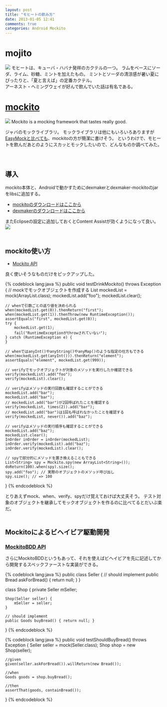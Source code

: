 ```yaml
---
layout: post
title: "モヒートの飲み方"
date: 2013-01-05 12:41
comments: true
categories: Android Mockito
---
```


# mojito
![](http://dl.dropbox.com/u/54255753/blog/201301/mojito.jpg)
モヒートは、キューバ・ハバナ発祥のカクテルの一つ。
ラムをベースにソーダ、ライム、砂糖、ミントを加えたもの。
ミントとソーダの清涼感が暑い夏にぴったりと、「夏と言えば」の定番カクテル。  
アーネスト・ヘミングウェイが好んで飲んでいた話は有名である。

# [mockito](http://code.google.com/p/mockito/)
![](http://dl.dropbox.com/u/54255753/blog/201301/mockito.jpg)
Mockito is a mocking framework that tastes really good.  

ジャバのモックライブラリ。
モックライブラリは他にもいろいろありますが[EasyMockと比べても](http://code.google.com/p/mockito/wiki/MockitoVSEasyMock)、mockitoの方が簡潔に書けそう。
というわけで、モヒートを飲んだあとのようにスカッとモックしたいので、どんなものか調べてみた。
　  
　  
## 導入

mockito本体と、Androidで動かすためにdexmakerとdexmaker-mockitoのjarをlibsに追加する。

- [mockitoのダウンロードはここから](http://code.google.com/p/mockito/downloads/list)
- [dexmakerのダウンロードはここから](http://code.google.com/p/dexmaker/downloads/list)

またEclipseの設定に追加しておくとContent Assistが効くようになって良い。
![](http://dl.dropbox.com/u/54255753/blog/201301/static_import.png)
　  
　  
## mockito使い方
- [Mockito API](http://docs.mockito.googlecode.com/hg/org/mockito/Mockito.html)

良く使いそうなものだけをピックアップした。

{% codeblock lang:java %}
public void testDrinkMockito() throws Exception {
    // mockでモックオブジェクトを作成する
    List<String> mockedList = mock(ArrayList.class);
    mockedList.add("foo");
    mockedList.clear();
 
    // whenで引数ごとの返り値を決められる
    when(mockedList.get(0)).thenReturn("first");
    when(mockedList.get(1)).thenThrow(new RuntimeException());
    assertEquals("first", mockedList.get(0));
    try {
        mockedList.get(1);
        fail("RuntimeExceptionがthrowされていない");
    } catch (RuntimeException e) {
    }
 
    // whenではanyInt()やanyString()やanyMap()のような指定の仕方もできる
    when(mockedList.get(anyInt())).thenReturn("element");
    assertEquals("element", mockedList.get(999));
 
    // verifyでモックオブジェクトが対象のメソッドを実行したか確認できる
    verify(mockedList).add("foo");
    verify(mockedList).clear();
 
    // verifyはメソッドの実行回数も確認することができる
    mockedList.add("bar");
    mockedList.add("bar");
    // mockedList.add("bar")が2回呼ばれたことを確認する
    verify(mockedList, times(2)).add("bar");
    // mockedList.add("bar")は1回も呼ばれなかったことを確認する
    verify(mockedList, never()).add("baz");
 
    // verifyはメソッドの実行順序も確認することができる
    mockedList.add("baz");
    mockedList.clear();
    InOrder inOrder = inOrder(mockedList);
    inOrder.verify(mockedList).add("baz");
    inOrder.verify(mockedList).clear();
 
    // spyで部分的にメソッドを置き換えることもできる
    List<String> spy = Mockito.spy(new ArrayList<String>());
    doReturn(100).when(spy).size();
    spy.add("foo"); // 実際のオブジェクトのメソッド呼び出し
    spy.size(); // => 100
}
{% endcodeblock %}

とりあえずmock、when、verify、spyだけ覚えておけば大丈夫そう。
テスト対象のオブジェクトを継承してモックオブジェクトを作るのに比べてるとだいぶ楽だ。
　  
　  
## Mockitoによるビヘイビア駆動開発

### [MockitoBDD API](http://docs.mockito.googlecode.com/hg/org/mockito/BDDMockito.html)

さらにMockitoBDDというもあって、それを使えばビヘイビアを先に記述してから開発するスペックファーストな実装ができる。

{% codeblock lang:java %}
public class Seller {
    // should implement
    public Bread askForBread() { return null; }
}

class Shop {
    private Seller mSeller;

    Shop(Seller seller) {
        mSeller = seller;
    }

    // should implement
    public Goods buyBread() { return null; }
}
{% endcodeblock %}

{% codeblock lang:java %}
public void testShouldBuyBread() throws Exception {
    Seller seller = mock(Seller.class);
    Shop shop = new Shop(seller);
    
    //given  
    given(seller.askForBread()).willReturn(new Bread());

    //when
    Goods goods = shop.buyBread();

    //then
    assertThat(goods, containBread());
}
{% endcodeblock %}

